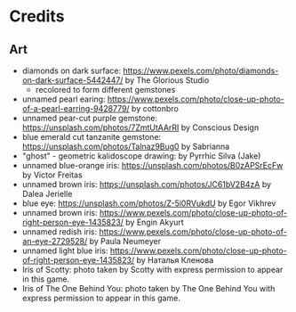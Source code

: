 # Credits 

## Art 

* diamonds on dark surface: https://www.pexels.com/photo/diamonds-on-dark-surface-5442447/ by The Glorious Studio
    * recolored to form different gemstones
* unnamed pearl earing: https://www.pexels.com/photo/close-up-photo-of-a-pearl-earring-9428779/ by cottonbro
* unnamed pear-cut purple gemstone: https://unsplash.com/photos/7ZmtUtAArRI by Conscious Design
* blue emerald cut tanzanite gemstone: https://unsplash.com/photos/Talnaz9Bug0 by Sabrianna
* "ghost" - geometric kalidoscope drawing: by Pyrrhic Silva (Jake)
* unnamed blue-orange iris: https://unsplash.com/photos/B0zAPSrEcFw by Victor Freitas
* unnamed brown iris: https://unsplash.com/photos/JC61bV2B4zA by Dalea Jerielle
* blue eye: https://unsplash.com/photos/Z-5i0RVukdU by Egor Vikhrev
* unnamed brown iris: https://www.pexels.com/photo/close-up-photo-of-right-person-eye-1435823/ by Engin Akyurt
* unnamed redish iris: https://www.pexels.com/photo/close-up-photo-of-an-eye-2729528/ by Paula Neumeyer 
* unnamed light blue iris: https://www.pexels.com/photo/close-up-photo-of-right-person-eye-1435823/ by Наталья Кленова
* Iris of Scotty: photo taken by Scotty with express permission to appear in this game.
* Iris of The One Behind You: photo taken by The One Behind You with express permission to appear in this game.